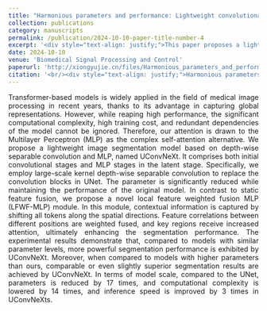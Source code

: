 ```yaml
---
title: "Harmonious parameters and performance: Lightweight convolutional stage and local feature weighted fusion MLP for medical image segmentation"
collection: publications
category: manuscripts
permalink: /publication/2024-10-10-paper-title-number-4
excerpt: '<div style="text-align: justify;">This paper proposes a lightweight medical image segmentation model named UConvNeXt based on depth - wise separable convolution and MLP. By using large - scale kernel depth - wise separable convolution and the local feature weighted fusion MLP (LFWF - MLP) module, experiments are carried out on multiple medical image datasets. The results show that while reducing parameters and computational complexity, the model can achieve comparable or even better segmentation performance than high - parameter models. Additionally, the limitations of the model and its future improvement directions are analyzed.</div>'
date: 2024-10-10
venue: 'Biomedical Signal Processing and Control'
paperurl: 'http://xiongyujie.cn/files/Harmonious_parameters_and_performance_Lightweight_convolutional_stage_and_local_feature_weighted_fusion_MLP_for_medical_image_segmentation.pdf'
citation: '<br/><div style="text-align: justify;">Harmonious parameters and performance: Lightweight convolutional stage and local feature weighted fusion MLP for medical image segmentation, Y.-X. Chen, Y.-J. Xiong*, X.-H. Qiu and C.-M. Xia*, Biomedical Signal Processing and Control, 2024, 98: 106726</div>'
---
```


<div style="text-align: justify;">Transformer-based models is widely applied in the field of medical image processing in recent years, thanks to its advantage in capturing global representations. However, while reaping high performance, the significant computational complexity, high training cost, and redundant dependencies of the model cannot be ignored. Therefore, our attention is drawn to the Multilayer Perceptron (MLP) as the complex self-attention alternative. We propose a lightweight image segmentation model based on depth-wise separable convolution and MLP, named UConvNeXt. It comprises both initial convolutional stages and MLP stages in the latent stage. Specifically, we employ large-scale kernel depth-wise separable convolution to replace the convolution blocks in UNet. The parameter is significantly reduced while maintaining the performance of the original model. In contrast to static feature fusion, we propose a novel local feature weighted fusion MLP (LFWF-MLP) module. In this module, contextual information is captured by shifting all tokens along the spatial directions. Feature correlations between different positions are weighted fused, and key regions receive increased attention, ultimately enhancing the segmentation performance. The experimental results demonstrate that, compared to models with similar parameter levels, more powerful segmentation performance is exhibited by UConvNeXt. Moreover, when compared to models with higher parameters than ours, comparable or even slightly superior segmentation results are achieved by UConvNeXt. In terms of model scale, compared to the UNet, parameters is reduced by 17 times, and computational complexity is lowered by 14 times, and inference speed is improved by 3 times in UConvNeXts.</div>
<br/>
